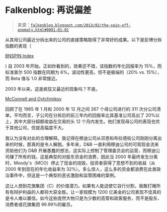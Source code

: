 <!--yml

类别：未分类

日期：2024 年 05 月 12 日 20:09:35

-->

# Falkenblog: 再说偏差

> 来源：[`falkenblog.blogspot.com/2013/02/the-spin-off-anomaly.html#0001-01-01`](http://falkenblog.blogspot.com/2013/02/the-spin-off-anomaly.html#0001-01-01)

从其母公司最近分拆出来的公司的直接策略取得了非常好的成果。以下是彭博分拆指数的表现（

[BNSPIN Index](http://www.bloomberg.com/quote/BNSPIN:IND)

) 自 2003 年开始。正如你看到的，效果还不错，该指数的年化回报率为 15%，而标准普尔 500 指数在同期为 6%。波动性更高，但不是极端的（20% vs. 15%），而 Beta 值与 1.0 非常接近。

2003 年以来，这是疯狂又最近的现象吗？不是。

[McConnell and Ovtchinikov](http://www2.owen.vanderbilt.edu/alexeiovtchinnikov/Predictability%20of%20long-term%20spinoff%20returns.pdf)

回顾了在 1965 年 1 月和 2000 年 12 月之间 267 个母公司进行的 311 次分公司清单。平均而言，子公司在分拆后的前三年内的回报率比其基准公司高出了 20%以上，其中大部分超额收益在交易的头 12 个月内发生。他们发现母公司的表现也优于其他公司，但提高幅度不大。

我认为没有对此的合理解释。我记得在穆迪公司从邓恩和布拉德街公司刚刚分离出来的时候，那真的是令人解脱。多年来，D&B 一直利用穆迪公司的可观现金流来资助他们为 D&B 开展愚蠢的想法，这实际上控制了管理委员会的运营，而穆迪公司赚了所有的钱。这是典型的对股东资金的浪费，因此当 2000 年最终发生分离时，Moody's（MCO）停止了现金的烧毁，投资者获得了意想不到的收益（从 2000 年到现在的年化收益率为 32%）。多么惊人，这么多的资金都浪费在此类政治事件中，但这是一个典型的恶劣激励和监管困难的案例。

这让人想到花旗集团（C）的价值潜力。如果有人能迫使它自行分割，我敢打赌所有有辩护利益的人都将大获全胜。让一家规模为 1200 亿美金的公司表现不佳真的是令人难以置信。如今这些庞然大物只是为少数的高管和政客服务，而不是股东、消费者或花旗集团 99.99%的雇员。
